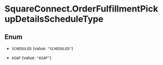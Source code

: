# SquareConnect.OrderFulfillmentPickupDetailsScheduleType

## Enum


* `SCHEDULED` (value: `"SCHEDULED"`)

* `ASAP` (value: `"ASAP"`)



